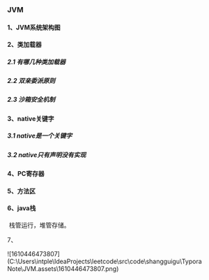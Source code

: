 ### **JVM**

#### **1、JVM系统架构图**

#### **2、类加载器**

##### 	**2.1 有哪几种类加载器**

##### 	**2.2 双亲委派原则**

##### 	**2.3 沙箱安全机制**

#### **3、native关键字**

##### 	**3.1 native是一个关键字**

##### 	**3.2 native只有声明没有实现**

#### **4、PC寄存器**

#### 5、方法区

#### 6、java栈

​	栈管运行，堆管存储。

7、

![1610446473807](C:\Users\intple\IdeaProjects\leetcode\src\code\shangguigu\Typora Note\JVM.assets\1610446473807.png)

